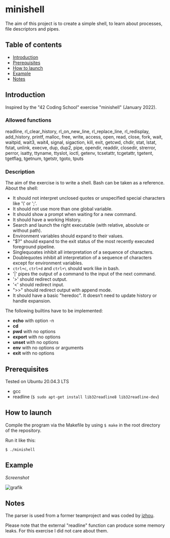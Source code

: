 # minishell
The aim of this project is to create a simple shell, to learn about processes, file descriptors and pipes.

## Table of contents
* [Introduction](#introduction)
* [Prerequisites](#prerequisites)
* [How to launch](#how-to-launch)
* [Example](#example)
* [Notes](#notes)


## Introduction
Inspired by the "42 Coding School" exercise "minishell" (January 2022).


### Allowed functions
readline, rl_clear_history, rl_on_new_line, rl_replace_line, rl_redisplay, add_history, printf, malloc, free, write, access, open, read, close, fork, wait, waitpid, wait3, wait4, signal,
sigaction, kill, exit, getcwd, chdir, stat, lstat, fstat, unlink, execve, dup, dup2, pipe, opendir, readdir, closedir, strerror, perror, isatty, ttyname, ttyslot, ioctl, getenv, tcsetattr,
tcgetattr, tgetent, tgetflag, tgetnum, tgetstr, tgoto, tputs

### Description
The aim of the exercise is to write a shell. Bash can be taken as a reference.
About the shell:

* It should not interpret unclosed quotes or unspecified special characters like '\\' or ';'.
* It should not use more than one global variable.
* It should show a prompt when waiting for a new command.
* It should have a working History.
* Search and launch the right executable (with relative, absolute or without path).
* Environment variables should expand to their values.
* "$?" should expand to the exit status of the most recently executed foreground pipeline.
* Singlequoates inhibit all interpretation of a sequence of characters.
* Doublequotes inhibit all interpretation of a sequence of characters except for environment variables.
* ```ctrl+c```, ```ctrl+d``` and ```ctrl+\``` should work like in bash.
* '|' pipes the output of a command to the input of the next command.
* '>' should redirect output.
* '<' should redirect input.
* ">>" should redirect output with append mode.
* It should have a basic "heredoc". It doesn’t need to update history or handle expansion.

The following builtins have to be implemented:
* __echo__ with option -n
* __cd__
* __pwd__ with no options
* __export__ with no options
* __unset__ with no options
* __env__ with no options or arguments
* __exit__ with no options


## Prerequisites
Tested on Ubuntu 20.04.3 LTS
* gcc
* readline (```$ sudo apt-get install lib32readline8 lib32readline-dev```)


## How to launch
Compile the program via the Makefile by using ```$ make``` in the root directory of the repository.

Run it like this:

```
$ ./minishell
```


## Example
_Screenshot_

![grafik](https://user-images.githubusercontent.com/80413516/155032152-f8cb99cd-2bd4-4f81-b52b-8c1698226d9e.png)

## Notes
The parser is used from a former teamproject and was coded by [jzhou](https://github.com/AmberLawr).

Please note that the external "readline" function can produce some memory leaks. For this exercise I did not care about them.
